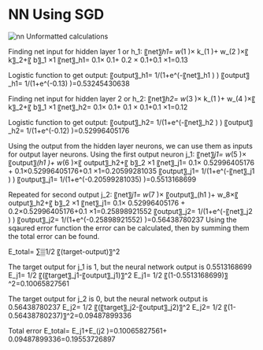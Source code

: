 # NN Using SGD
![nn](http://i.imgur.com/gGryoGu.png)
Unformatted calculations

Finding net input for hidden layer 1 or  h_1:
〖net〗_h1= w_(1 )× k_(1 )+ w_(2 )×〖 k〗_2+〖 b〗_1  ×1 
〖net〗_h1= 0.1× 0.1+ 0.2 × 0.1+0.1 ×1=0.13

Logistic function to get output:
〖output〗_h1=  1/(1+e^(-〖net〗_h1 ) )
〖output〗_h1=  1/(1+e^(-0.13) )=0.53245430638 

Finding net input for hidden layer 2 or h_2:
〖net〗_h2= w_(3 )× k_(1 )+ w_(4 )×〖 k〗_2+〖 b〗_1  ×1 
〖net〗_h2= 0.1× 0.1+ 0.1 × 0.1+0.1 ×1=0.12

Logistic function to get output:
〖output〗_h2=  1/(1+e^(-〖net〗_h2 ) )
〖output〗_h2=  1/(1+e^(-0.12) )=0.52996405176 

Using the output from the hidden layer neurons, we can use them as inputs for output layer neurons.
Using the first output neuron j_1:
〖net〗_j1= w_(5 )× 〖output〗_(h1 )+ w_(6 )×〖 output〗_h2+〖 b〗_2  ×1
〖net〗_j1= 0.1× 0.52996405176 + 0.1×0.52996405176+0.1 ×1=0.20599281035 
〖output〗_j1=  1/(1+e^(-〖net〗_j1 ) )
〖output〗_j1=  1/(1+e^(-0.20599281035) )=0.5513168699 

Repeated for second output j_2:
〖net〗_j1= w_(7 )× 〖output〗_(h1 )+ w_8×〖 output〗_h2+〖 b〗_2  ×1
〖net〗_j1= 0.1× 0.52996405176 + 0.2×0.52996405176+0.1 ×1=0.25898921552
〖output〗_j2=  1/(1+e^(-〖net〗_j2 ) )
〖output〗_j2=  1/(1+e^(-0.25898921552) )=0.56438780237
Using the sqaured error function the error can be calculated, then by summing them the total error can be found.

E_total= ∑▒1/2 〖(target-output)〗^2

The target output for j_1 is 1, but the neural network output is 0.5513168699 
E_j1=  1/2 〖(〖target〗_j1-〖output〗_j1)〗^2
E_j1=  1/2 〖(1-0.5513168699)〗^2=0.10065827561 

The target output for j_2 is 0, but the neural network output is 0.56438780237 
E_j2=  1/2 〖(〖target〗_j2-〖output〗_j2)〗^2
E_j2=  1/2 〖(1-0.56438780237)〗^2=0.09487899336 

Total error
E_total= E_j1+E_(j2 )=0.10065827561+  0.09487899336=0.19553726897 
